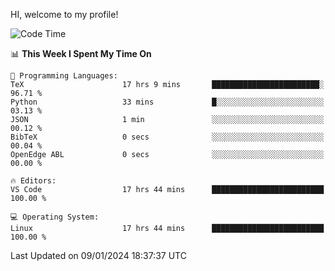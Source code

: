 HI, welcome to my profile!
<!--START_SECTION:waka-->
![Code Time](http://img.shields.io/badge/Code%20Time-1%2C816%20hrs%2030%20mins-blue)

📊 **This Week I Spent My Time On** 

```text
💬 Programming Languages: 
TeX                      17 hrs 9 mins       ████████████████████████░   96.71 % 
Python                   33 mins             █░░░░░░░░░░░░░░░░░░░░░░░░   03.13 % 
JSON                     1 min               ░░░░░░░░░░░░░░░░░░░░░░░░░   00.12 % 
BibTeX                   0 secs              ░░░░░░░░░░░░░░░░░░░░░░░░░   00.04 % 
OpenEdge ABL             0 secs              ░░░░░░░░░░░░░░░░░░░░░░░░░   00.00 % 

🔥 Editors: 
VS Code                  17 hrs 44 mins      █████████████████████████   100.00 % 

💻 Operating System: 
Linux                    17 hrs 44 mins      █████████████████████████   100.00 % 
```


 Last Updated on 09/01/2024 18:37:37 UTC
<!--END_SECTION:waka-->
